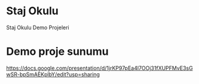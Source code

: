 # Staj Okulu

Staj Okulu Demo Projeleri

# Demo proje sunumu

https://docs.google.com/presentation/d/1jrKP97pEa4l7OOj31fXUPFMvE3sGwSR-bpSmAEKplbY/edit?usp=sharing